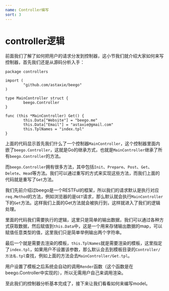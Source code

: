 ```yaml
---
name: Controller编写
sort: 3
---
```


# controller逻辑

前面我们了解了如何把用户的请求分发到控制器，这小节我们就介绍大家如何来写控制器，首先我们还是从源码分析入手：

```
package controllers

import (
        "github.com/astaxie/beego"
)

type MainController struct {
        beego.Controller
}

func (this *MainController) Get() {
        this.Data["Website"] = "beego.me"
        this.Data["Email"] = "astaxie@gmail.com"
        this.TplNames = "index.tpl"
}
```

上面的代码显示首先我们什么了一个控制器`MainController`，这个控制器里面内嵌了`beego.Controller`，这就是Go的继承方式，也就是`MainController`继承了所有`beego.Controller`的方法。

而`beego.Controller`拥有很多方法，其中包括`Init`、`Prepare`、`Post`、`Get`、`Delete`、`Head`等方法。我们可以通过重写的方式来实现这些方法，而我们上面的代码就是重写了`Get`方法。

我们先前介绍过beego是一个RESTFul的框架，所以我们的请求默认是执行对应`req.Method`的方法，例如浏览器的是`GET`请求，那么默认就会执行`MainController`下的`Get`方法。这样我们上面的Get方法就会被执行到，这样就进入了我们的逻辑处理。

里面的代码我们需要执行的逻辑，这里只是简单的输出数据，我们可以通过各种方式获取数据，然后赋值到`this.Data`中，这是一个用来存储输出数据的map，可以赋值任意类型的值，这里我们只是简单举例输出两个字符串。

最后一个就是需要去渲染的模板，`this.TplNames`就是需要渲染的模板，这里指定了`index.tpl`，如果用户不设置该参数，那么默认会去到模板目录的`Controller/方法名.tpl`查找，例如上面的方法会去`MainController/Get.tpl`。

用户设置了模板之后系统会自动的调用`Render`函数（这个函数是在beego.Controller中实现的），所以无需用户自己来调用渲染。

至此我们的控制器分析基本完成了，接下来让我们看看如何来编写model。
